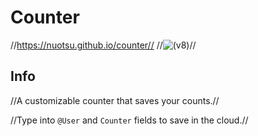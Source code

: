 # Counter
//https://nuotsu.github.io/counter//
//![(v8)](https://i.imgur.com/fPVrvd7.png)//

## Info
//A customizable counter that saves your counts.//

//Type into `@User` and `Counter` fields to save in the cloud.//
